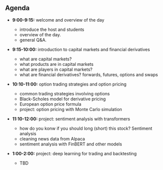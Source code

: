 ## Agenda

- **9:00-9:15:** welcome and overview of the day
  - introduce the host and students
  - overview of the day.
  - general Q&A.

- **9:15-10:00:** introduction to capital markets and financial derivatives
  - what are capital markets?
  - what products are in capital markets
  - what are players in capital markets?
  - what are financial derivatives? forwards, futures, options and swaps

- **10:10-11:00:** option trading strategies and option pricing
  - common trading strategies involving options
  - Black-Scholes model for derivative pricing
  - European option price formula
  - project: option pricing with Monte Carlo simulation

- **11:10-12:00:** project: sentiment analysis with transformers
  - how do you konw if you should long (short) this stock? Sentiment analysis
  - cleaning news data  from Alpaca
  - sentiment analysis with FinBERT and other models

- **1:00-2:00:** project: deep learning for trading and backtesting
  - TBD




